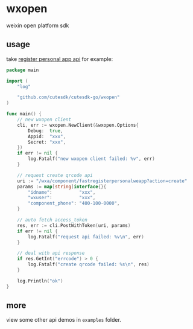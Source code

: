 # wxopen

weixin open platform sdk

## usage

take [register personal app api](https://developers.weixin.qq.com/doc/oplatform/openApi/OpenApiDoc/register-management/fast-registration-ind/fastRegisterPersonalMp.html) for example: 

```go
package main

import (
	"log"

	"github.com/cutesdk/cutesdk-go/wxopen"
)

func main() {
	// new wxopen client
	cli, err := wxopen.NewClient(&wxopen.Options{
		Debug:  true,
		Appid:  "xxx",
		Secret: "xxx",
	})
	if err != nil {
		log.Fatalf("new wxopen client failed: %v", err)
	}

	// request create qrcode api
	uri := "/wxa/component/fastregisterpersonalweapp?action=create"
	params := map[string]interface{}{
		"idname":          "xxx",
		"wxuser":          "xxx",
		"component_phone": "400-100-0000",
	}

	// auto fetch access_token
	res, err := cli.PostWithToken(uri, params)
	if err != nil {
		log.Fatalf("request api failed: %v\n", err)
	}

	// deal with api response
	if res.GetInt("errcode") > 0 {
		log.Fatalf("create qrcode failed: %s\n", res)
	}

	log.Println("ok")
}
```

## more

view some other api demos in `examples` folder.
